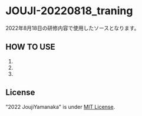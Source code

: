 # JOUJI-20220818_traning
2022年8月18日の研修内容で使用したソースとなります。

## HOW TO USE
1. 
2. 
3. 

## License
"2022 JoujiYamanaka" is under [MIT License](https://en.wikipedia.org/wiki/MIT_License).
